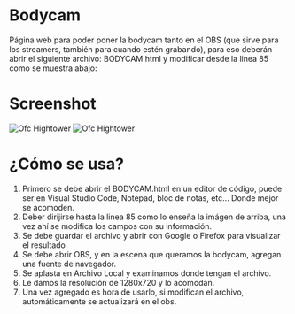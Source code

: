 # Bodycam
Página web para poder poner la bodycam tanto en el OBS (que sirve para los streamers, también para cuando estén grabando), para eso deberán abrir el siguiente archivo: BODYCAM.html y modificar desde la linea 85 como se muestra abajo:

# Screenshot
![Ofc Hightower](https://i.imgur.com/6bpoAcV.png)
![Ofc Hightower](https://i.imgur.com/bfh0ZMJ.png)

# ¿Cómo se usa?
1) Primero se debe abrir el BODYCAM.html en un editor de código, puede ser en Visual Studio Code, Notepad, bloc de notas, etc... Donde mejor se acomoden.
2) Deber dirijirse hasta la linea 85 como lo enseña la imágen de arriba, una vez ahí se modifica los campos con su información.
3) Se debe guardar el archivo y abrir con Google o Firefox para visualizar el resultado
4) Se debe abrir OBS, y en la escena que queramos la bodycam, agregan una fuente de navegador.
5) Se aplasta en Archivo Local y examinamos donde tengan el archivo.
6) Le damos la resolución de 1280x720 y lo acomodan.
7) Una vez agregado es hora de usarlo, si modifican el archivo, automáticamente se actualizará en el obs.